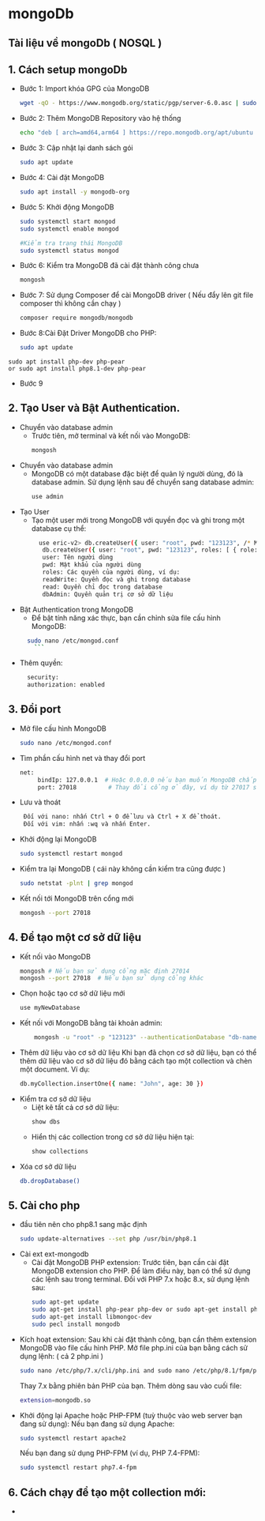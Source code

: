 # mongoDb
## Tài liệu về mongoDb ( NOSQL )
## 1. Cách setup mongoDb
   - Bước 1: Import khóa GPG của MongoDB
      ```bash
      wget -qO - https://www.mongodb.org/static/pgp/server-6.0.asc | sudo apt-key add -
      
   - Bước 2: Thêm MongoDB Repository vào hệ thống
      ```bash
      echo "deb [ arch=amd64,arm64 ] https://repo.mongodb.org/apt/ubuntu $(lsb_release -cs)/mongodb-org/6.0 multiverse" | sudo tee /etc/apt/sources.list.d/mongodb-org-6.0.list

   - Bước 3: Cập nhật lại danh sách gói
       ```bash
       sudo apt update
   - Bước 4: Cài đặt MongoDB
       ```bash
       sudo apt install -y mongodb-org
   - Bước 5: Khởi động MongoDB
       ```bash
      sudo systemctl start mongod
      sudo systemctl enable mongod

     #Kiểm tra trạng thái MongoDB
      sudo systemctl status mongod
      ```
   - Bước 6: Kiểm tra MongoDB đã cài đặt thành công chưa
       ```bash
       mongosh

   - Bước 7: Sử dụng Composer để cài MongoDB driver ( Nếu đẩy lên git file composer thì không cần chạy )
        ```bash
        composer require mongodb/mongodb
        ```
   - Bước 8:Cài Đặt Driver MongoDB cho PHP:
     	```bash
      	sudo apt update
	sudo apt install php-dev php-pear
	or sudo apt install php8.1-dev php-pear
   - Bước 9
## 2. Tạo User và Bật Authentication.
- Chuyển vào database admin
	+ Trước tiên, mở terminal và kết nối vào MongoDB:
	   ```bash
	   mongosh
	   ```
- Chuyển vào database admin
  + MongoDB có một database đặc biệt để quản lý người dùng, đó là database admin. Sử dụng lệnh sau để chuyển sang database admin:
      ```bash
      use admin
      ```
- Tạo User
  + Tạo một user mới trong MongoDB với quyền đọc và ghi trong một database cụ thể:
      ```bash
      	use eric-v2> db.createUser({ user: "root", pwd: "123123", /* Mật khẩu cho tài khoản admin*/ roles: [{ role: "readWrite", db: "eric-v2" }] /* Quyền "root" cho toàn bộ hệ thống*/ })
         db.createUser({ user: "root", pwd: "123123", roles: [ { role: "readWrite", db: "myDatabase" }] })
         user: Tên người dùng
         pwd: Mật khẩu của người dùng
         roles: Các quyền của người dùng, ví dụ:
         readWrite: Quyền đọc và ghi trong database
         read: Quyền chỉ đọc trong database
         dbAdmin: Quyền quản trị cơ sở dữ liệu
      ```
- Bật Authentication trong MongoDB
   + Để bật tính năng xác thực, bạn cần chỉnh sửa file cấu hình MongoDB:
   	```bash
      sudo nano /etc/mongod.conf
    	```
+ Thêm quyền:
  ```bash
  	security:
 	authorization: enabled
## 3. Đổi port
 - Mở file cấu hình MongoDB
   ```bash
   sudo nano /etc/mongod.conf
 - Tìm phần cấu hình net và thay đổi port
   ```bash
   net:
 		bindIp: 127.0.0.1  # Hoặc 0.0.0.0 nếu bạn muốn MongoDB chấp nhận kết nối từ mọi địa chỉ
  		port: 27018         # Thay đổi cổng ở đây, ví dụ từ 27017 sang 27018
 - Lưu và thoát
   ```bash
	Đối với nano: nhấn Ctrl + O để lưu và Ctrl + X để thoát.
	Đối với vim: nhấn :wq và nhấn Enter.
 - Khởi động lại MongoDB
   ```bash
   sudo systemctl restart mongod
 - Kiểm tra lại MongoDB ( cái này không cần kiểm tra cũng được )
   ```bash
   sudo netstat -plnt | grep mongod
 - Kết nối tới MongoDB trên cổng mới
   ```bash
   mongosh --port 27018
## 4. Để tạo một cơ sở dữ liệu
   - Kết nối vào MongoDB
     ```bash
     mongosh # Nếu bạn sử dụng cổng mặc định 27014
     mongosh --port 27018  # Nếu bạn sử dụng cổng khác
   - Chọn hoặc tạo cơ sở dữ liệu mới
     ```bash
     use myNewDatabase
     ```
   - Kết nối với MongoDB bằng tài khoản admin:
		```bash
			mongosh -u "root" -p "123123" --authenticationDatabase "db-name" --port 27000
		```
   - Thêm dữ liệu vào cơ sở dữ liệu
     Khi bạn đã chọn cơ sở dữ liệu, bạn có thể thêm dữ liệu vào cơ sở dữ liệu đó bằng cách tạo một collection và chèn một document.
		Ví dụ:
     ```bash
     db.myCollection.insertOne({ name: "John", age: 30 })
   - Kiểm tra cơ sở dữ liệu
     + Liệt kê tất cả cơ sở dữ liệu:
       ```bash
       show dbs
     + Hiển thị các collection trong cơ sở dữ liệu hiện tại:
     	```bash
     	show collections
   - Xóa cơ sở dữ liệu
     ```bash
     db.dropDatabase()
     ```
## 5. Cài cho php
- đầu tiên nên cho php8.1 sang mặc định
  ```bash
  sudo update-alternatives --set php /usr/bin/php8.1
- Cài ext ext-mongodb
  + Cài đặt MongoDB PHP extension: Trước tiên, bạn cần cài đặt MongoDB extension cho PHP. Để làm điều này, bạn có thể sử dụng các lệnh sau trong terminal.
	Đối với PHP 7.x hoặc 8.x, sử dụng lệnh sau:
	```bash
  	sudo apt-get update
	sudo apt-get install php-pear php-dev or sudo apt-get install php8.1-pear php-dev
	sudo apt-get install libmongoc-dev
	sudo pecl install mongodb
+ Kích hoạt extension: Sau khi cài đặt thành công, bạn cần thêm extension MongoDB vào file cấu hình PHP. Mở file php.ini của bạn bằng cách sử dụng lệnh: ( cả 2 php.ini )
  ```bash
  sudo nano /etc/php/7.x/cli/php.ini and sudo nano /etc/php/8.1/fpm/php.ini
  ```
  Thay 7.x bằng phiên bản PHP của bạn. Thêm dòng sau vào cuối file:
  ```bash
  extension=mongodb.so
+ Khởi động lại Apache hoặc PHP-FPM (tuỳ thuộc vào web server bạn đang sử dụng):
	Nếu bạn đang sử dụng Apache:
	```bash
	sudo systemctl restart apache2
	```
	Nếu bạn đang sử dụng PHP-FPM (ví dụ, PHP 7.4-FPM):
	```bash
	sudo systemctl restart php7.4-fpm
 
## 6. Cách chạy để tạo một collection mới: 
- 

